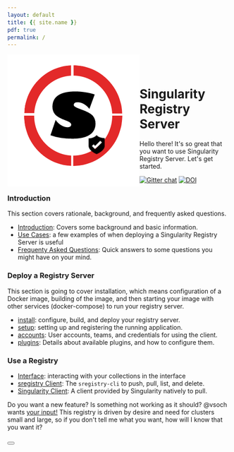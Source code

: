 ```yaml
---
layout: default
title: {{ site.name }}
pdf: true
permalink: /
---
```


<div style="float:right; margin-bottom:50px; color:#666">
</div>

<div>
    <img src="assets/img/logo.png" style="float:left">
</div><br><br>


# Singularity Registry Server

Hello there! It's so great that you want to use Singularity Registry Server. Let's get started. 

[![Gitter chat](https://badges.gitter.im/gitterHQ/gitter.png)](https://gitter.im/singularityhub/lobby)
[![DOI](http://joss.theoj.org/papers/10.21105/joss.00426/status.svg)](https://doi.org/10.21105/joss.00426)


### Introduction
This section covers rationale, background, and frequently asked questions.

 - [Introduction](/sregistry/intro): Covers some background and basic information.
 - [Use Cases](/sregistry/use-cases): a few examples of when deploying a Singularity Registry Server is useful
 - [Frequenty Asked Questions](/sregistry/faq): Quick answers to some questions you might have on your mind.

### Deploy a Registry Server
This section is going to cover installation, which means configuration of a Docker image, building of the image, and then starting your image with other services (docker-compose) to run your registry server.

 - [install](/sregistry/install): configure, build, and deploy your registry server.
 - [setup](/sregistry/setup): setting up and registering the running application.
 - [accounts](/sregistry/credentials): User accounts, teams, and credentials for using the client.
 - [plugins](/sregistry/plugins): Details about available plugins, and how to configure them.

### Use a Registry

 - [Interface](/sregistry/interface): interacting with your collections in the interface
 - [sregistry Client](/sregistry/client): The `sregistry-cli` to push, pull, list, and delete.
 - [Singularity Client](/sregistry/client-singularity): A client provided by Singularity natively to pull.


Do you want a new feature? Is something not working as it should? @vsoch wants [your input!](https://www.github.com/singularityhub/sregistry/issues) This registry is driven by desire and need for clusters small and large, so if you don't tell me what you want, how will I know that you want it?

<div>
    <a href="/sregistry/intro"><button class="next-button btn btn-primary"><i class="fa fa-chevron-right"></i> </button></a>
</div><br>
